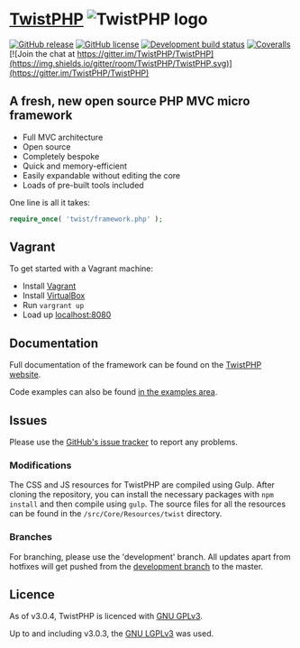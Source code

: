 # [TwistPHP](https://twistphp.com/) ![TwistPHP logo](http://static.twistphp.com/logo/square/32.png)

[![GitHub release](https://img.shields.io/github/release/TwistPHP/TwistPHP.svg)](https://github.com/TwistPHP/TwistPHP/releases?label=latest) [![GitHub license](https://img.shields.io/github/license/TwistPHP/TwistPHP.svg)](http://www.gnu.org/licenses/gpl-3.0.en.html) [![Development build status](https://img.shields.io/travis/TwistPHP/TwistPHP/development.svg?label=development)](https://travis-ci.org/TwistPHP/TwistPHP) [![Coveralls](https://img.shields.io/coveralls/TwistPHP/TwistPHP.svg)](https://coveralls.io/github/TwistPHP/TwistPHP) [![Join the chat at https://gitter.im/TwistPHP/TwistPHP](https://img.shields.io/gitter/room/TwistPHP/TwistPHP.svg)](https://gitter.im/TwistPHP/TwistPHP)

## A fresh, new open source PHP MVC micro framework

* Full MVC architecture
* Open source
* Completely bespoke
* Quick and memory-efficient
* Easily expandable without editing the core
* Loads of pre-built tools included

One line is all it takes:

```php
require_once( 'twist/framework.php' );
```

## Vagrant

To get started with a Vagrant machine:

* Install [Vagrant](https://www.vagrantup.com/downloads.html)
* Install [VirtualBox](https://www.virtualbox.org/)
* Run `vargrant up`
* Load up [localhost:8080](http://localhost:8080/)

## Documentation

Full documentation of the framework can be found on the [TwistPHP website](https://twistphp.com/docs).

Code examples can also be found [in the examples area](https://twistphp.com/examples).

## Issues

Please use the [GitHub's issue tracker](https://github.com/TwistPHP/TwistPHP/issues) to report any problems.

### Modifications

The CSS and JS resources for TwistPHP are compiled using Gulp. After cloning the repository, you can install the necessary packages with `npm install` and then compile using `gulp`. The source files for all the resources can be found in the `/src/Core/Resources/twist` directory.

### Branches

For branching, please use the 'development' branch. All updates apart from hotfixes will get pushed from the [development branch](https://github.com/TwistPHP/TwistPHP/tree/development) to the master.

## Licence

As of v3.0.4, TwistPHP is licenced with [GNU GPLv3](http://www.gnu.org/licenses/gpl-3.0.en.html).

Up to and including v3.0.3, the [GNU LGPLv3](http://www.gnu.org/licenses/lgpl-3.0.en.html) was used.

